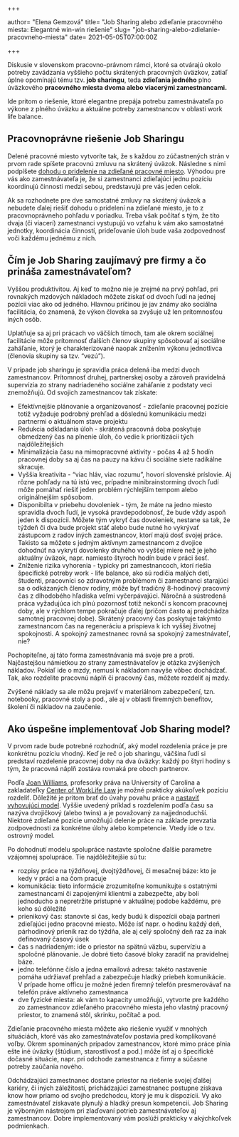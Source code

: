 +++

author= "Elena Gemzová"
title= "Job Sharing alebo zdieľanie pracovného miesta: Elegantné win-win riešenie"
slug= "job-sharing-alebo-zdielanie-pracovneho-miesta"
date= 2021-05-05T07:00:00Z

+++

Diskusie v slovenskom pracovno-právnom rámci, ktoré sa otvárajú okolo potreby zavádzania vyššieho počtu skrátených pracovných úväzkov,
zatiaľ úplne opomínajú tému tzv. **job sharingu**, teda **zdieľania jedného** plno úväzkového **pracovného miesta dvoma alebo viacerými zamestnancami.**
<!--more-->
Ide pritom o riešenie, ktoré elegantne prepája potrebu zamestnávateľa po výkone z plného úväzku a aktuálne potreby zamestnancov v oblasti work life balance. 

## Pracovnoprávne riešenie Job Sharingu

Delené pracovné miesto vytvoríte tak, že s každou zo zúčastnených strán v prvom rade spíšete pracovnú zmluvu na skrátený úväzok. 
Následne s nimi podpíšete [dohodu o pridelenie na zdieľané pracovné miesto](https://www.podnikajte.sk/pracovne-pravo-bozp/delene-pracovne-miesto-vzor-dohody). Výhodou pre vás ako zamestnávateľa je, že si zamestnanci zdieľajúci jednu 
pozíciu koordinujú činnosti medzi sebou, predstavujú pre vás jeden celok. 

Ak sa rozhodnete pre dve samostatné zmluvy na skrátený úväzok a nebudete ďalej riešiť dohodu o pridelení na zdieľané miesto, je to z pracovnoprávneho pohľadu
v poriadku. Treba však počítať s tým, že títo dvaja (či viacerí) zamestnanci vystupujú vo vzťahu k vám ako samostatné jednotky, koordinácia činností, prideľovanie
úloh bude vaša zodpovednosť voči každému jednému z nich. 

## Čím je Job Sharing zaujímavý pre firmy a čo prináša zamestnávateľom?

Vyššou produktivitou. Aj keď to možno nie je zrejmé na prvý pohľad, pri rovnakých mzdových nákladoch môžete získať od dvoch ľudí na jednej pozícii
viac ako od jedného. Hlavnou príčinou je jav známy ako sociálna facilitácia, čo znamená, že výkon človeka sa zvyšuje už len prítomnosťou iných osôb. 

Uplatňuje sa aj pri prácach vo väčších tímoch, tam ale okrem sociálnej facilitácie môže prítomnosť ďalších členov skupiny spôsobovať aj sociálne zaháľanie,
ktorý je charakterizované naopak znížením výkonu jednotlivca (členovia skupiny sa tzv. “vezú”).

V prípade job sharingu je spravidla práca delená iba medzi dvoch zamestnancov. Prítomnosť druhej, partnerskej osoby a zároveň pravidelná supervízia zo strany nadriadeného sociálne zaháľanie z podstaty  veci znemožňujú. Od svojich zamestnancov tak získate:

- Efektívnejšie plánovanie a organizovanosť - zdieľanie pracovnej pozície totiž vyžaduje podrobný prehľad a dôslednú komunikáciu medzi partnermi o aktuálnom stave projektu 
- Redukcia odkladania úloh - skrátená pracovná doba poskytuje obmedzený čas na plnenie úloh, čo vedie k prioritizácii tých najdôležitejších
- Minimalizácia času na mimopracovné aktivity - počas 4 až 5 hodín pracovnej doby sa aj čas na pauzy na kávu či sociálne siete radikálne skracuje. 
- Vyššia kreativita - “viac hláv, viac rozumu”, hovorí slovenské príslovie. Aj rôzne pohľady na tú istú vec, prípadne minibrainstorming dvoch ľudí môže pomáhať riešiť jeden problém rýchlejším tempom alebo originálnejším spôsobom.
- Disponibilta v priebehu dovoleniek - tým, že máte na jedno miesto spravidla dvoch ľudí, je vysoká pravdepodobnosť, že bude vždy aspoň jeden k dispozícii. Môžete tým vykryť čas dovoleniek, nestane sa tak, že týždeň či dva bude projekt stáť alebo bude nutné ho vykrývať zástupcom z radov iných zamestnancov, ktorí majú dosť svojej práce. Takisto sa môžete s jedným aktívnym zamestnancom z dvojice dohodnúť na vykrytí dovolenky druhého vo vyššej miere než je jeho aktuálny úväzok, napr. namiesto štyroch hodín bude v práci šesť. 
- Zníženie rizika vyhorenia - typicky pri zamestnancoch, ktorí riešia špecifické potreby work - life balance, ako sú rodičia malých detí, študenti, pracovníci so zdravotným problémom či zamestnanci starajúci sa o odkázaných členov rodiny, môže byť tradičný 8-hodinový pracovný čas z dlhodobého hľadiska veľmi vyčerpávajúci. Náročná a sústredená práca vyžadujúca ich plnú pozornosť totiž nekončí s koncom pracovnej doby, ale v rýchlom tempe pokračuje ďalej (pričom často aj predchádza samotnej pracovnej dobe). Skrátený pracovný čas poskytuje takýmto zamestnancom čas na regeneráciu a prispieva k ich vyššej životnej spokojnosti. A spokojný zamestnanec rovná sa spokojný zamestnávateľ, nie?

Pochopiteľne, aj táto forma zamestnávania má svoje pre a proti. Najčastejšou námietkou zo strany zamestnávateľov je otázka zvýšených nákladov. Pokiaľ ide o mzdy, nemusí k nákladom navyše vôbec dochádzať. Tak, ako rozdelíte pracovnú náplň či pracovný čas, môžete rozdeliť aj mzdy. 

Zvýšené náklady sa ale môžu prejaviť v materiálnom zabezpečení, tzn. notebooky, pracovné stoly a pod., ale aj v oblasti firemných benefitov, školení či nákladov na zaučenie. 

## Ako úspešne implementovať Job Sharing model?

V prvom rade bude potrebné rozhodnúť, aký model rozdelenia práce je pre konkrétnu pozíciu vhodný. Keď je reč o job sharingu, väčšina ľudí si predstaví rozdelenie pracovnej doby na dva úväzky: každý po štyri hodiny s tým, že pracovná náplň zostáva rovnaká pre oboch partnerov. 

Podľa [Joan Williams](https://www.uchastings.edu/people/joan-williams/), profesorky práva na University of Carolina a zakladateľky [Center of WorkLife Law](https://worklifelaw.org/) je možné prakticky akúkoľvek pozíciu rozdeliť. Dôležité je pritom brať do úvahy povahu práce a [nastaviť vyhovujúci model](https://hbr.org/2013/09/how-to-make-a-job-sharing-situation-work). Vyššie uvedený príklad s rozdelením podľa času sa nazýva dvojičkový (alebo twins) a je považovaný za najjednoduchší. Niektoré zdieľané pozície umožňujú delenie práce na základe prevzatia zodpovednosti za konkrétne úlohy alebo kompetencie. Vtedy ide o tzv. ostrovný model. 

Po dohodnutí modelu spolupráce nastavte spoločne ďalšie parametre vzájomnej spolupráce. Tie najdôležitejšie sú tu:

- rozpisy práce na týždňovej, dvojtýždňovej, či mesačnej báze: kto je kedy v práci a na čom pracuje
- komunikácia: tieto informácie zrozumiteľne komunikujte s ostatnými zamestnancami či zapojenými klientmi a zabezpečte, aby boli jednoducho a nepretržite prístupné v aktuálnej podobe každému, pre koho sú dôležité
- prienikový čas: stanovte si čas, kedy budú k dispozícii obaja partneri zdieľajúci jedno pracovné miesto. Môže ísť napr. o hodinu každý deň, párhodinový prienik raz do týždňa, ale aj celý spoločný deň raz za inak definovaný časový úsek
- čas s nadriadeným: ide o priestor na spätnú väzbu, supervíziu a spoločné plánovanie. Je dobré tieto časové bloky zaradiť na pravidelnej báze.
- jedno telefónne číslo a jedna emailová adresa: takéto nastavenie pomáha udržiavať prehľad a zabezpečuje hladký priebeh komunikácie. V prípade home officu je možné jeden firemný telefón presmerovávať na telefón práve aktívneho zamestnanca
- dve fyzické miesta: ak vám to kapacity umožňujú, vytvorte pre každého zo zamestnancov zdieľaného pracovného miesta jeho vlastný pracovný priestor, to znamená stôl, skrinku, počítač a pod. 


Zdieľanie pracovného miesta môžete ako riešenie využiť v mnohých situáciách, ktoré vás ako zamestnávateľov postavia pred komplikované voľby. Okrem spomínaných prípadov zamestnancov, ktoré mimo práce plnia ešte iné úväzky (štúdium, starostlivosť a pod.) môže ísť aj o špecifické dočasné situácie, napr. pri odchode zamestnanca z firmy a súčasne potreby zaúčania nového. 

Odchádzajúci zamestnanec dostane priestor na riešenie svojej ďalšej kariéry, či iných záležitostí, prichádzajúci zamestnanec postupne získava know how priamo od svojho predchodcu, ktorý je mu k dispozícii. Vy ako zamestnávateľ získavate plynulý a hladký presun kompetencií. Job Sharing je výborným nástrojom pri zlaďovaní potrieb zamestnávateľov aj zamestnancov. Dobre implementovaný vám poslúži prakticky v akýchkoľvek podmienkach. 
